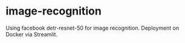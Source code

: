 # image-recognition
Using  facebook detr-resnet-50 for image recognition. Deployment on Docker via Streamlit.
